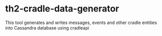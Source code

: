 # th2-cradle-data-generator
This tool generates and writes messages, events and other cradle entities into Cassandra database using cradleapi 
